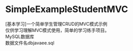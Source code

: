 # SimpleExampleStudentMVC
[基本学习]一个简单学生管理CRUD的MVC模式示例  
仅供学习理解MVC模式使用，简单的学习练手项目。  
MySQL数据库  
数据文件名dbjavaee.sql  
